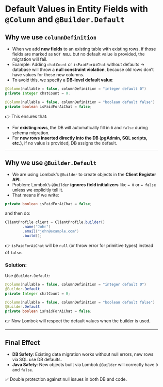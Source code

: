 # Default Values in Entity Fields with `@Column` and `@Builder.Default`

## Why we use `columnDefinition`

* When we add **new fields** to an existing table with existing rows, if those fields are marked as `NOT NULL` but no default value is provided, the migration will fail.
* Example: Adding `chatCount` or `isPaidForAiChat` without defaults → database will throw a **null constraint violation**, because old rows don’t have values for these new columns.
* To avoid this, we specify a **DB-level default value**:

```java
@Column(nullable = false, columnDefinition = "integer default 0")
private Integer chatCount = 0;

@Column(nullable = false, columnDefinition = "boolean default false")
private boolean isPaidForAiChat = false;
```

👉 This ensures that:

* For **existing rows**, the DB will automatically fill in `0` and `false` during schema migration.
* For **new rows inserted directly into the DB (pgAdmin, SQL scripts, etc.)**, if no value is provided, DB assigns the default.

---

## Why we use `@Builder.Default`

* We are using Lombok’s `@Builder` to create objects in the **Client Register API**.
* Problem: Lombok’s `@Builder` **ignores field initializers** like `= 0` or `= false` unless we explicitly tell it.
* That means if we write:

```java
private boolean isPaidForAiChat = false;
```

and then do:

```java
ClientProfile client = ClientProfile.builder()
        .name("John")
        .email("john@example.com")
        .build();
```

👉 `isPaidForAiChat` will be `null` (or throw error for primitive types) instead of `false`.

### Solution:

Use `@Builder.Default`:

```java
@Column(nullable = false, columnDefinition = "integer default 0")
@Builder.Default
private Integer chatCount = 0;

@Column(nullable = false, columnDefinition = "boolean default false")
@Builder.Default
private boolean isPaidForAiChat = false;
```

👉 Now Lombok will respect the default values when the builder is used.

---

## Final Effect

* **DB Safety**: Existing data migration works without null errors, new rows via SQL use DB defaults.
* **Java Safety**: New objects built via Lombok `@Builder` will correctly have `0` and `false`.

✅ Double protection against null issues in both DB and code.
